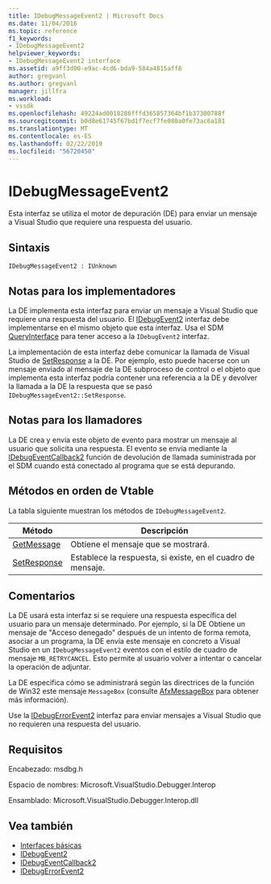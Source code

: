 ```yaml
---
title: IDebugMessageEvent2 | Microsoft Docs
ms.date: 11/04/2016
ms.topic: reference
f1_keywords:
- IDebugMessageEvent2
helpviewer_keywords:
- IDebugMessageEvent2 interface
ms.assetid: a9ff3d00-e9ac-4cd6-bda9-584a4815aff8
author: gregvanl
ms.author: gregvanl
manager: jillfra
ms.workload:
- vssdk
ms.openlocfilehash: 49224ad0018286fffd365857364bf1b37300788f
ms.sourcegitcommit: b0d8e61745f67bd1f7ecf7fe080a0fe73ac6a181
ms.translationtype: MT
ms.contentlocale: es-ES
ms.lasthandoff: 02/22/2019
ms.locfileid: "56720450"
---
```

# <a name="idebugmessageevent2"></a>IDebugMessageEvent2
Esta interfaz se utiliza el motor de depuración (DE) para enviar un mensaje a Visual Studio que requiere una respuesta del usuario.

## <a name="syntax"></a>Sintaxis

```
IDebugMessageEvent2 : IUnknown
```

## <a name="notes-for-implementers"></a>Notas para los implementadores
 La DE implementa esta interfaz para enviar un mensaje a Visual Studio que requiere una respuesta del usuario. El [IDebugEvent2](../../../extensibility/debugger/reference/idebugevent2.md) interfaz debe implementarse en el mismo objeto que esta interfaz. Usa el SDM [QueryInterface](/cpp/atl/queryinterface) para tener acceso a la `IDebugEvent2` interfaz.

 La implementación de esta interfaz debe comunicar la llamada de Visual Studio de [SetResponse](../../../extensibility/debugger/reference/idebugmessageevent2-setresponse.md) a la DE. Por ejemplo, esto puede hacerse con un mensaje enviado al mensaje de la DE subproceso de control o el objeto que implementa esta interfaz podría contener una referencia a la DE y devolver la llamada a la DE la respuesta que se pasó `IDebugMessageEvent2::SetResponse`.

## <a name="notes-for-callers"></a>Notas para los llamadores
 La DE crea y envía este objeto de evento para mostrar un mensaje al usuario que solicita una respuesta. El evento se envía mediante la [IDebugEventCallback2](../../../extensibility/debugger/reference/idebugeventcallback2.md) función de devolución de llamada suministrada por el SDM cuando está conectado al programa que se está depurando.

## <a name="methods-in-vtable-order"></a>Métodos en orden de Vtable
 La tabla siguiente muestran los métodos de `IDebugMessageEvent2`.

|Método|Descripción|
|------------|-----------------|
|[GetMessage](../../../extensibility/debugger/reference/idebugmessageevent2-getmessage.md)|Obtiene el mensaje que se mostrará.|
|[SetResponse](../../../extensibility/debugger/reference/idebugmessageevent2-setresponse.md)|Establece la respuesta, si existe, en el cuadro de mensaje.|

## <a name="remarks"></a>Comentarios
 La DE usará esta interfaz si se requiere una respuesta específica del usuario para un mensaje determinado. Por ejemplo, si la DE Obtiene un mensaje de "Acceso denegado" después de un intento de forma remota, asociar a un programa, la DE envía este mensaje en concreto a Visual Studio en un `IDebugMessageEvent2` eventos con el estilo de cuadro de mensaje `MB_RETRYCANCEL`. Esto permite al usuario volver a intentar o cancelar la operación de adjuntar.

 La DE especifica cómo se administrará según las directrices de la función de Win32 este mensaje `MessageBox` (consulte [AfxMessageBox](/cpp/mfc/reference/cstring-formatting-and-message-box-display#afxmessagebox) para obtener más información).

 Use la [IDebugErrorEvent2](../../../extensibility/debugger/reference/idebugerrorevent2.md) interfaz para enviar mensajes a Visual Studio que no requieren una respuesta del usuario.

## <a name="requirements"></a>Requisitos
 Encabezado: msdbg.h

 Espacio de nombres:  Microsoft.VisualStudio.Debugger.Interop

 Ensamblado: Microsoft.VisualStudio.Debugger.Interop.dll

## <a name="see-also"></a>Vea también
- [Interfaces básicas](../../../extensibility/debugger/reference/core-interfaces.md)
- [IDebugEvent2](../../../extensibility/debugger/reference/idebugevent2.md)
- [IDebugEventCallback2](../../../extensibility/debugger/reference/idebugeventcallback2.md)
- [IDebugErrorEvent2](../../../extensibility/debugger/reference/idebugerrorevent2.md)